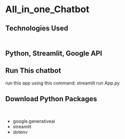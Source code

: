 # All_in_one_Chatbot
<h2>Technologies Used<h2>
  <br>
  Python, Streamlit, Google API
  <br>
<h2>Run This chatbot</h2>
run this app using this command: streamlit run App.py
<br>
<h2>Download Python Packages</h2>
  <br>
<ul>
  <li>google.generativeai</li>
  <li>streamlit</li>
  <li>dotenv</li>
</ul>


